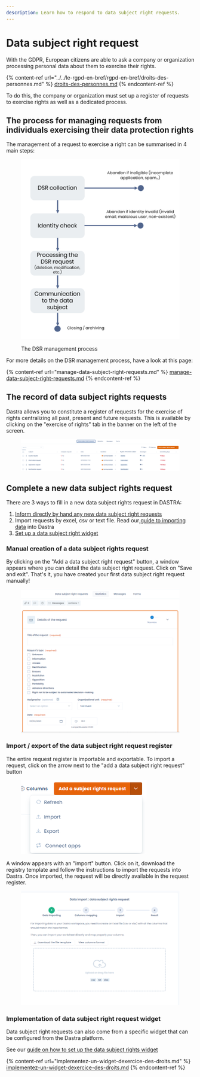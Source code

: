 ```yaml
---
description: Learn how to respond to data subject right requests.
---
```


# Data subject right request

With the GDPR, European citizens are able to ask a company or organization processing personal data about them to exercise their rights.

{% content-ref url="../../le-rgpd-en-bref/rgpd-en-bref/droits-des-personnes.md" %}
[droits-des-personnes.md](../../le-rgpd-en-bref/rgpd-en-bref/droits-des-personnes.md)
{% endcontent-ref %}

To do this, the company or organization must set up a register of requests to exercise rights as well as a dedicated process.





## The process for managing requests from individuals exercising their data protection rights



The management of a request to exercise a right can be summarised in 4 main steps:

<figure><img src="../../.gitbook/assets/image (333).png" alt=""><figcaption><p>The DSR management process</p></figcaption></figure>

For more details on the DSR management process, have a look at this page:



{% content-ref url="manage-data-subject-right-requests.md" %}
[manage-data-subject-right-requests.md](manage-data-subject-right-requests.md)
{% endcontent-ref %}

## The record of data subject rights requests

Dastra allows you to constitute a register of requests for the exercise of rights centralizing all past, present and future requests. This is available by clicking on the "exercise of rights" tab in the banner on the left of the screen.



<figure><img src="../../.gitbook/assets/image (329) (1).png" alt=""><figcaption></figcaption></figure>

## Complete a new data subject rights request

There are 3 ways to fill in a new data subject rights request in DASTRA:

1. [Inform directly by hand any new data subject right requests](manage-data-subject-right-requests.md)&#x20;
2. Import requests by excel, csv or text file. Read our[ guide to importing data](../generalites/importer-vos-donnees-excel-csv.md) into Dastra
3. [Set up a data subject right widget](implementez-un-widget-dexercice-des-droits.md)

### Manual creation of a data subject rights request

By clicking on the "Add a data subject right request" button, a window appears where you can detail the data subject right request. Click on "Save and exit". That's it, you have created your first data subject right request manually!

<figure><img src="../../.gitbook/assets/image (143).png" alt=""><figcaption></figcaption></figure>

### Import / export of the data subject right request register

The entire request register is importable and exportable. To import a request, click on the arrow next to the "add a data subject right request" button

<figure><img src="../../.gitbook/assets/image (131).png" alt=""><figcaption></figcaption></figure>

A window appears with an "import" button. Click on it, download the registry template and follow the instructions to import the requests into Dastra. Once imported, the request will be directly available in the request register.

<figure><img src="../../.gitbook/assets/image (138).png" alt=""><figcaption></figcaption></figure>

### Implementation of data subject right request widget

Data subject right requests can also come from a specific widget that can be configured from the Dastra platform.

See our [guide on how to set up the data subject rights widget](implementez-un-widget-dexercice-des-droits.md)



{% content-ref url="implementez-un-widget-dexercice-des-droits.md" %}
[implementez-un-widget-dexercice-des-droits.md](implementez-un-widget-dexercice-des-droits.md)
{% endcontent-ref %}





